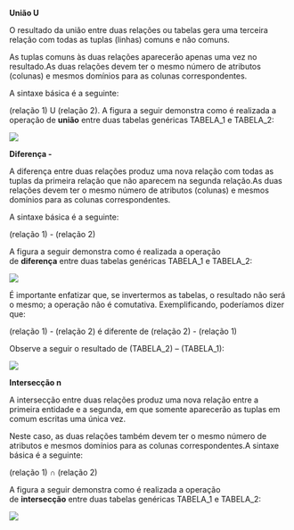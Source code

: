 **União U**

O resultado da união entre duas relações ou tabelas gera uma terceira relação com todas as tuplas (linhas) comuns e não comuns.

As tuplas comuns às duas relações aparecerão apenas uma vez no resultado.As duas relações devem ter o mesmo número de atributos (colunas) e mesmos domínios para as colunas correspondentes.

A sintaxe básica é a seguinte:

(relação 1) U (relação 2). A figura a seguir demonstra como é realizada a operação de **união** entre duas tabelas genéricas TABELA_1 e TABELA_2:

[![](https://img.uninove.br/static/0/0/0/0/0/0/0/1/2/2/0/122089/a17i01_md80_100.jpg)](https://img.uninove.br/static/0/0/0/0/0/0/0/1/2/2/0/122089/a17i01_md80_100.jpg)

**Diferença -**

A diferença entre duas relações produz uma nova relação com todas as tuplas da primeira relação que não aparecem na segunda relação.As duas relações devem ter o mesmo número de atributos (colunas) e mesmos domínios para as colunas correspondentes.

A sintaxe básica é a seguinte:

(relação 1) - (relação 2)

A figura a seguir demonstra como é realizada a operação de **diferença** entre duas tabelas genéricas TABELA_1 e TABELA_2:

[![](https://img.uninove.br/static/0/0/0/0/0/0/0/1/2/2/0/122090/a17i02_md80_100.jpg)](https://img.uninove.br/static/0/0/0/0/0/0/0/1/2/2/0/122090/a17i02_md80_100.jpg)

É importante enfatizar que, se invertermos as tabelas, o resultado não será o mesmo; a operação não é comutativa. Exemplificando, poderíamos dizer que:

(relação 1) - (relação 2) é diferente de (relação 2) - (relação 1)

Observe a seguir o resultado de (TABELA_2) – (TABELA_1):

[![](https://img.uninove.br/static/0/0/0/0/0/0/0/1/2/2/0/122091/a17i03_md80_100.jpg)](https://img.uninove.br/static/0/0/0/0/0/0/0/1/2/2/0/122091/a17i03_md80_100.jpg)

**Intersecção n**

A intersecção entre duas relações produz uma nova relação entre a primeira entidade e a segunda, em que somente aparecerão as tuplas em comum escritas uma única vez.

Neste caso, as duas relações também devem ter o mesmo número de atributos e mesmos domínios para as colunas correspondentes.A sintaxe básica é a seguinte:

(relação 1) ∩ (relação 2)

A figura a seguir demonstra como é realizada a operação de **intersecção** entre duas tabelas genéricas TABELA_1 e TABELA_2:

[![](https://img.uninove.br/static/0/0/0/0/0/0/0/1/2/2/0/122092/a17i04_md80_100.jpg)](https://img.uninove.br/static/0/0/0/0/0/0/0/1/2/2/0/122092/a17i04_md80_100.jpg)